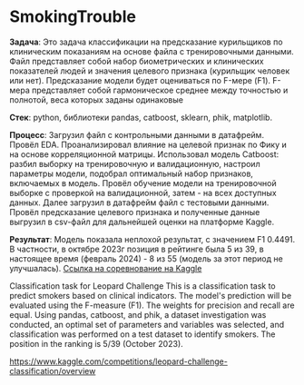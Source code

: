 # SmokingTrouble

**Задача**: Это задача классификации на предсказание курильщиков по клиническим показаниям на основе файла с тренировочными данными. Файл представляет собой набор биометрических и клинических показателей людей и значения целевого признака (курильщик человек или нет). Предсказание модели будет оцениваться по F-мере (F1). F-мера представляет собой гармоническое среднее между точностью и полнотой, веса которых заданы одинаковые  

**Стек**: python, библиотеки pandas, catboost, sklearn, phik, matplotlib.  

**Процесс**: Загрузил файл с контрольными данными в датафрейм. Провёл EDA. Проанализировал влияние на целевой признак по Фику и на основе корреляционной матрицы. Использовал модель Catboost: разбил выборку на тренировочную и валидационную, настроил параметры модели, подобрал оптимальный набор признаков, включаемых в модель. Провёл обучение модели на тренировочной выборке с проверкой на валидационной, затем - на всех доступных данных. Далее загрузил в датафрейм файл с тестовыми данными. Провёл предсказание целевого признака и полученные данные выгрузил в csv-файл для дальнейшей оценки на платформе Kaggle.  

**Результат**: Модель показала неплохой результат, с значением F1 0.4491. В частности, в октябре 2023г позиция в рейтинге была 5 из 39, в настоящее время (февраль 2024) - 8 из 55 (модель за этот период не улучшалась). [Ссылка на соревнование на Kaggle](https://www.kaggle.com/competitions/leopard-challenge-classification/overview)

Classification task for Leopard Challenge
This is a classification task to predict smokers based on clinical indicators. The model's prediction will be evaluated using the F-measure (F1). The weights for precision and recall are equal. Using pandas, catboost, and phik, a dataset investigation was conducted, an optimal set of parameters and variables was selected, and classification was performed on a test dataset to identify smokers. The position in the ranking is 5/39 (October 2023).

https://www.kaggle.com/competitions/leopard-challenge-classification/overview
